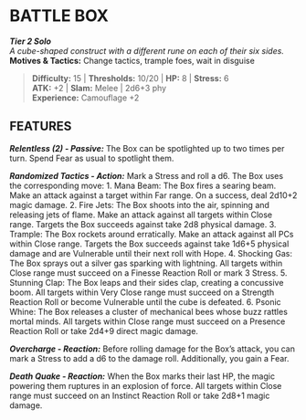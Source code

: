 ﻿---
tier: 2
type: Solo
difficulty: 15
hp: 8
stress: 6
---
# BATTLE BOX

***Tier 2 Solo***  
*A cube-shaped construct with a different rune on each of their six sides.*  
**Motives & Tactics:** Change tactics, trample foes, wait in disguise

> **Difficulty:** 15 | **Thresholds:** 10/20 | **HP:** 8 | **Stress:** 6  
> **ATK:** +2 | **Slam:** Melee | 2d6+3 phy  
> **Experience:** Camouflage +2

## FEATURES

***Relentless (2) - Passive:*** The Box can be spotlighted up to two times per turn. Spend Fear as usual to spotlight them.

***Randomized Tactics - Action:*** Mark a Stress and roll a d6. The Box uses the corresponding move: 1. Mana Beam: The Box fires a searing beam. Make an attack against a target within Far range. On a success, deal 2d10+2 magic damage. 2. Fire Jets: The Box shoots into the air, spinning and releasing jets of flame. Make an attack against all targets within Close range. Targets the Box succeeds against take 2d8 physical damage. 3. Trample: The Box rockets around erratically. Make an attack against all PCs within Close range. Targets the Box succeeds against take 1d6+5 physical damage and are Vulnerable until their next roll with Hope. 4. Shocking Gas: The Box sprays out a silver gas sparking with lightning. All targets within Close range must succeed on a Finesse Reaction Roll or mark 3 Stress. 5. Stunning Clap: The Box leaps and their sides clap, creating a concussive boom. All targets within Very Close range must succeed on a Strength Reaction Roll or become Vulnerable until the cube is defeated. 6. Psonic Whine: The Box releases a cluster of mechanical bees whose buzz rattles mortal minds. All targets within Close range must succeed on a Presence Reaction Roll or take 2d4+9 direct magic damage.

***Overcharge - Reaction:*** Before rolling damage for the Box’s attack, you can mark a Stress to add a d6 to the damage roll. Additionally, you gain a Fear.

***Death Quake - Reaction:*** When the Box marks their last HP, the magic powering them ruptures in an explosion of force. All targets within Close range must succeed on an Instinct Reaction Roll or take 2d8+1 magic damage.
